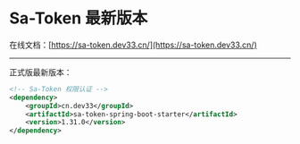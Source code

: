 # Sa-Token 最新版本

在线文档：[https://sa-token.dev33.cn/](https://sa-token.dev33.cn/)

--- 

正式版最新版本：
``` xml
<!-- Sa-Token 权限认证 -->
<dependency>
    <groupId>cn.dev33</groupId>
    <artifactId>sa-token-spring-boot-starter</artifactId>
    <version>1.31.0</version>
</dependency>
```


